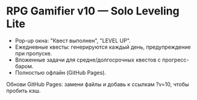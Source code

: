 # RPG Gamifier v10 — Solo Leveling Lite
- Pop-up окна: "Квест выполнен", "LEVEL UP".
- Ежедневные квесты: генерируются каждый день, предупреждение при пропуске.
- Вложенные задачи для средне/долгосрочных квестов с прогресс-баром.
- Полностью офлайн (GitHub Pages).

Обнови GitHub Pages: замени файлы и добавь к ссылкам ?v=10, чтобы пробить кэш.
